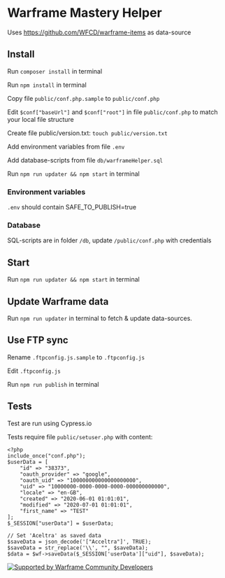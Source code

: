 # Warframe Mastery Helper

Uses https://github.com/WFCD/warframe-items as data-source


## Install

Run ``composer install`` in terminal

Run ``npm install`` in terminal

Copy file ``public/conf.php.sample`` to ``public/conf.php``

Edit ``$conf["baseUrl"]`` and ``$conf["root"]`` in file ``public/conf.php`` to match your local file structure

Create file public/version.txt: `touch public/version.txt`

Add environment variables from file ``.env``

Add database-scripts from file ``db/warframeHelper.sql``

Run  ``npm run updater && npm start`` in terminal


### Environment variables
``.env`` should contain SAFE_TO_PUBLISH=true


### Database
SQL-scripts are in folder ``/db``, update ``/public/conf.php`` with credentials


## Start
Run ``npm run updater && npm start`` in terminal


## Update Warframe data
Run ``npm run updater`` in terminal to fetch & update data-sources.


## Use FTP sync
Rename ``.ftpconfig.js.sample`` to ``.ftpconfig.js``

Edit ``.ftpconfig.js``

Run ``npm run publish`` in terminal


## Tests
Test are run using Cypress.io

Tests require file ``public/setuser.php`` with content:

    <?php
    include_once("conf.php");
    $userData = [
        "id" => "38373",
        "oauth_provider" => "google",
        "oauth_uid" => "100000000000000000000",
        "uid" => "10000000-0000-0000-0000-000000000000",
        "locale" => "en-GB",
        "created" => "2020-06-01 01:01:01",
        "modified" => "2020-07-01 01:01:01",
        "first_name" => "TEST"
    ];
    $_SESSION["userData"] = $userData;

    // Set 'Aceltra' as saved data
    $saveData = json_decode('["Acceltra"]', TRUE);
    $saveData = str_replace('\\', "", $saveData);
    $data = $wf->saveData($_SESSION['userData']["uid"], $saveData);

[![Supported by Warframe Community Developers](https://warframestat.us/wfcd.png)](https://github.com/WFCD "Supported by Warframe Community Developers")
